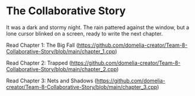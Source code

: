 # The Collaborative Story

It was a dark and stormy night. The rain pattered against the window, but a lone cursor blinked on a screen, ready to write the next chapter.

Read Chapter 1: The Big Fall (https://github.com/domelia-creator/Team-8-Collaborative-Story/blob/main/chapter_1.cpp)

Read Chapter 2: Trapped (https://github.com/domelia-creator/Team-8-Collaborative-Story/blob/main/chapter_2.cpp)

Read Chapter 3: Nets and Shadows (https://github.com/domelia-creator/Team-8-Collaborative-Story/blob/main/chapter_3.cpp)

